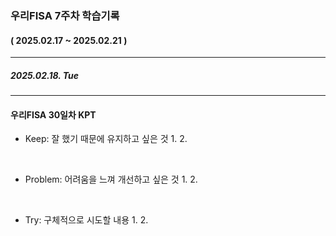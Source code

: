 ### 우리FISA 7주차 학습기록
#### ( 2025.02.17 ~ 2025.02.21 )
***
##### 2025.02.18. Tue



***
#### 우리FISA 30일차 KPT

- Keep: 잘 했기 때문에 유지하고 싶은 것
    1. 
    2. 

<br>

- Problem: 어려움을 느껴 개선하고 싶은 것
    1. 
    2. 

<br>

- Try: 구체적으로 시도할 내용
    1. 
    2. 